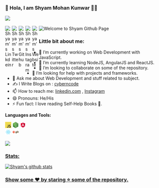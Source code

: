 ###  👋 Hola,   I am Shyam Mohan Kunwar 👨‍💻

![](https://komarev.com/ghpvc/?username=your-github-oshyam&color=green)

<img src="https://media.giphy.com/media/YMjxt3IpkgY20VBFRG/source.gif" alt="Welcome to Shyam Github Page"  height="200px" width="200px" />

<a href="https://www.linkedin.com/in/shyammohankunwar/">
  <img align="left" alt="Shyam's Linkdein" width="22px" src="https://cdn.jsdelivr.net/npm/simple-icons@v3/icons/linkedin.svg" />
  </a>
  
 <a href="https://twitter.com/Shyam_Singh007/">
  <img align="left" alt="Shyam's Twitter" width="22px" src="https://cdn.jsdelivr.net/npm/simple-icons@v3/icons/twitter.svg" />
   </a>
   
  <a href="https://github.com/oshyam">
  <img align="left" alt="Shyam's Github" width="22px" src="https://cdn.jsdelivr.net/npm/simple-icons@v3/icons/github.svg" />
   </a>
   
  <a href="https://www.instagram.com/shyamsinghrajput007/">
  <img align="left" alt="Shyam's Instagram" width="22px" src="https://cdn.jsdelivr.net/npm/simple-icons@v3/icons/instagram.svg" />
   </a> 
   
   <a href="https://cyberncode.com/">
  <img align="left" alt="Shyam's Website" width="22px" src="https://cdn.jsdelivr.net/npm/simple-icons@v3/icons/atom.svg" />
   </a><br/>


### Little bit about me:
- 🔭 I’m currently working on Web Development with JavaScript.
- 🌱 I’m currently learning NodeJS, AngularJS and ReactJS.
- 👯 I’m looking to collaborate on some of the repository.
- 🤔 I’m looking for help with projects and frameworks.
- 💬 Ask me about Web Development and stuff related to subject.
- ✍️  I Write Blogs on : [cyberncode](https://cyberncode.com)
- 📫 How to reach me: [linkedin.com](https://www.linkedin.com/in/shyammohankunwar/) , [Instagram](https://www.instagram.com/shyamsinghrajput007/)
- 😄 Pronouns: He/His
- ⚡ Fun fact: I love reading Self-Help Books 📖.

**Languages and Tools:**  

<code><img height="20" src="https://raw.githubusercontent.com/github/explore/80688e429a7d4ef2fca1e82350fe8e3517d3494d/topics/javascript/javascript.png"></code>
<code><img height="20" src="https://raw.githubusercontent.com/github/explore/80688e429a7d4ef2fca1e82350fe8e3517d3494d/topics/nodejs/nodejs.png"></code>
<code><img height="20" src="https://raw.githubusercontent.com/github/explore/80688e429a7d4ef2fca1e82350fe8e3517d3494d/topics/angular/angular.png"></code>  
<code><img height="20" src="https://raw.githubusercontent.com/github/explore/80688e429a7d4ef2fca1e82350fe8e3517d3494d/topics/react/react.png"></code> 
<code><img height="20" src="https://raw.githubusercontent.com/github/explore/80688e429a7d4ef2fca1e82350fe8e3517d3494d/topics/git/git.png"></code>


<a href="https://github.com/oshyam">
  <img align="center" src="https://github-readme-stats.vercel.app/api/top-langs/?username=oshyam&theme=light&hide_langs_below=1" />


### Stats:
![Shyam's github stats](https://github-readme-stats.vercel.app/api?username=oshyam&show_icons=true)

### Show some ❤️ by staring ⭐ some of the repository.

<!--
**oshyam/oshyam** is a ✨ _special_ ✨ repository because its `README.md` (this file) appears on your GitHub profile.

Here are some ideas to get you started:

- 🔭 I’m currently working on ...
- 🌱 I’m currently learning ...
- 👯 I’m looking to collaborate on ...
- 🤔 I’m looking for help with ...
- 💬 Ask me about ...
- 📫 How to reach me: ...
- 😄 Pronouns: ...
- ⚡ Fun fact: ...
-->
